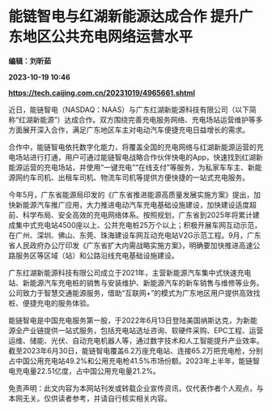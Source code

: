 # 能链智电与红湖新能源达成合作 提升广东地区公共充电网络运营水平
**编辑：刘昕茹**

**2023-10-19 10:46**

**https://tech.caijing.com.cn/20231019/4965661.shtml**

近日，能链智电（NASDAQ：NAAS）与广东红湖新能源科技有限公司（以下简称“红湖新能源”）达成合作。双方围绕完善充电服务网络、充电场站运营维护等多方面展开深入合作，满足广东地区车主对电动汽车便捷充电日益增长的需求。

合作中，能链智电依托数字化能力，将覆盖全国的充电网络与红湖新能源运营的充电场站进行打通，用户可通过能链智电战略合作伙伴快电的App，快速找到红湖新能源运营的充电场站，并使用“一键充电”“在线支付”等服务，为私家车车主、新能源网约车司机、出租车司机、物流车司机等提供方便快捷的一站式充电服务。

今年5月，广东省能源局印发的《广东省推进能源高质量发展实施方案》提出，加快新能源汽车推广应用，大力推进电动汽车充电基础设施建设，加快建设适度超前、科学布局、安全高效的充电网络体系。按照规划，广东省到2025年将累计建成集中式充电站4500座以上、公共充电桩25万个以上；积极开展车网互动示范，在广州、深圳、佛山、东莞、珠海建设车网互动充电站V2G示范工程。9月，广东省人民政府办公厅印发《广东省扩大内需战略实施方案》，明确要加快推进高速公路服务区等区域（站）和公路沿线充电基础设施建设。

广东红湖新能源科技有限公司成立于2021年，主营新能源汽车集中式快速充电站、新能源汽车充电桩的销售与安装维护、新能源汽车的新车销售与维修等业务。公司致力于智慧交通能源服务，借助“互联网+”的模式为广东地区用户提供高效找桩、便捷充电的服务体验。

能链智电是中国充电服务第一股，于2022年6月13日登陆美国纳斯达克，为新能源全产业链提供一站式服务，包括充电站选址咨询、软硬件采购、EPC工程、运营运维、储能、光伏、自动充电机器人等，通过数字技术和人工智能提升产业效率。截至2023年6月30日，能链智电覆盖6.2万座充电站、连接65.2万把充电枪，分别占中国公用充电站49.2%和公用充电枪41.5%市场份额。2023年上半年，能链智电充电量22.51亿度，占中国公用充电量21.2%。

免责声明：此文内容为本网站刊发或转载企业宣传资讯，仅代表作者个人观点，与本网无关。仅供读者参考，并请自行核实相关内容。